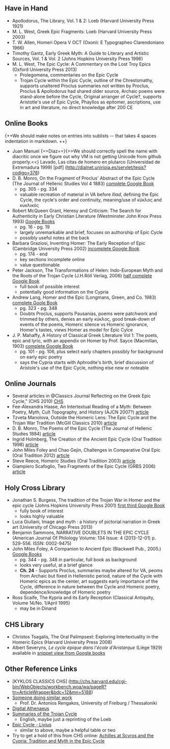 ## Have in Hand ##


- Apollodorus, The Library, Vol. 1 & 2: Loeb (Harvard University Press 1921)
- M. L. West, Greek Epic Fragments: Loeb (Harvard University Press 2003)
- T. W. Allen, Homeri Opera V OCT (Oxonii: E Typographeo Clarendoniano 1966)
- Timothy Gantz, Early Greek Myth: A Guide to Literary and Artistic Sources, Vol. 1 & Vol. 2 (Johns Hopkins University Press 1996)
- M. L. West, The Epic Cycle: A Commentary on the Lost Troy Epics (Oxford University Press 2013)
  * Prolegomena, commentaries on the Epic Cycle
  * Trojan Cycle within the Epic Cycle, outline of the Chrestomathy, supports unaltered Proclus summaries not written by Proclus, Proclus & Apollodorus had shared older source, Archaic poems were stand-alone before the Cycle, Original arranger of Cycle?, supports Aristotle's use of Epic Cycle, Phayllos as epitomer, ascriptions, use in art and literature, no direct knowledge after 200 CE

## Online Books ##

{++We should make notes on entries into sublists -- that takes 4 spaces indentation in markdown. ++}

- Juan Manuel {==Diaz==}{>>We should correctly spell the name with diacritic once we figure out why VM is not getting Unicode from github properly.<<} Lavado, Las citas de homero en plutarco (Universidad de Extremadura 1999) [pdf] (http://dialnet.unirioja.es/servlet/tesis?codigo=378)
- D. B. Monro, On the Fragment of Proclus' Abstract of the Epic Cycle (The Journal of Hellenic Studies Vol 4 1883)   [complete Google Book](http://books.google.com/books?id=nzcGAAAAQAAJ&pg=PA315&lpg=PA315&dq=athenaeus+epic+cycle&source=bl&ots=vhg2SRbyi0&sig=dhD8u4b1ff96FJXe0CAiBJkH0ng&hl=en&sa=X&ei=YR7pU4uTF-LMsQSdrYHYDA&ved=0CCwQ6AEwAjgK#v=onepage&q&f=false)
  * pg. 305 - pg. 334
  * valuable recreation of material in VA before *Iliad*, defining the Epic Cycle, the cycle's order and continuity, meaning/use of κύκλος and κυκλικός 
- Robert McQueen Grant, Heresy and Criticism: The Search for Authenticity in Early Christian Literature (Westminster John Knox Press 1993) [Google Books](http://books.google.com/books?id=nShsVh0F_V8C&pg=PA17&lpg=PA17&dq=athenaeus+epic+cycle&source=bl&ots=sZYXzTwOb6&sig=MSymqL80LkwAnhQ4GM-xvE0Chwg&hl=en&sa=X&ei=YR7pU4uTF-LMsQSdrYHYDA&ved=0CDsQ6AEwBTgK#v=onepage&q&f=true)
  * pg. 16 - pg. 19
  * largely unremarkable and brief, focuses on authorship of Epic Cycle
  * possibly useful notes at the back
- Barbara Graziosi, Inventing Homer: The Early Reception of Epic (Cambridge University Press 2002) [incomplete Google Book](http://books.google.com/books?id=vCHsh9QWzLYC&pg=PA188&lpg=PA188&dq=Athenaeus+cypria&source=bl&ots=nzw0htD-aj&sig=_xsPAaO9H94mw07wFn0p_usjFrM&hl=en&sa=X&ei=oCvpU8KzBsXMsQTC4IGQDA&ved=0CCkQ6AEwAg#v=onepage&q&f=false)
  * pg. 174 - end
  * key sections incomplete online
  * value questionable
- Peter Jackson, The Transformations of Helen: Indo-European Myth and the Roots of the Trojan Cycle (J.H.Röll Verlag, 2006) [half complete Google Book](http://books.google.com/books?id=tJaSTyuMmw4C&printsec=frontcover&source=gbs_ge_summary_r&cad=0#v=onepage&q&f=false)
  * full book of possible interest
  * potentially good information on the Cypria
- Andrew Lang, Homer and the Epic (Longmans, Green, and Co. 1983) [complete Goole Book](http://books.google.com/books?id=C0UVAAAAQAAJ&printsec=frontcover&source=gbs_ge_summary_r&cad=0#v=onepage&q&f=false)
  * pg. 323 - pg. 348
  * Doubts Proclus, supports Pausanias, poems were patchwork and trimmed by others, denies an early κύκλος, good break-down of events of the poems, Homeric silence vs Homeric ignorance, Homer's tastes, views Homer as model for Epic Cylce
- J. P. Mahaffy, A History of Classical Greek Literature Vol 1: The poets, epic and lyric, with an appendix on Homer by Prof. Sayce (Macmillan, 1903) [complete Google Book](http://books.google.com/books?id=1PEwAQAAMAAJ&printsec=frontcover&source=gbs_ge_summary_r&cad=0#v=onepage&q&f=false)
  * pg. 101 - pg. 106, plus select early chapters possibly for background on early epic poetry
  * says the Cypria starts with Aphrodite's birth, brief discussion of Aristole's use of the Epic Cycle, nothing else new or noteable


## Online Journals ##
- Several articles in @Classics Journal Reflecting on the Greek Epic Cycle," (CHS 2010) [CHS](http://chs.harvard.edu/wa/pageR?tn=ArticleWrapper&bdc=12&mn=3232)
- Fee-Alexandra Haase, An Intertextual Reading of a Myth: Between Poetry, Myth, Cult Topography, and History (AJCN 2007?) [article](http://cf.hum.uva.nl/narratology/a07_haase.htm)
- Tzveta Manolova, Outside the Homeric Lens: The Epic Cycle and the Trojan War Tradition (McGill Classics 2010) [article](http://www.mcgill.ca/classics/files/classics/2010-11-10.pdf)
- D. B. Monro, The Poems of the Epic Cycle (The Journal of Hellenic Studies 1884) [article](http://redel.eu/schneelaeufer/wiki/images/3/31/Monro-Epic-Cycle-1884.pdf)
- Ingrid Holmberg, The Creation of the Ancient Epic Cycle (Oral Tradition 1998) [article](http://journal.oraltradition.org/files/articles/13ii/10_holmberg.pdf)
- John Miles Foley and Chao Gejin, Challenges in Comparative Oral Epic (Oral Tradition 2012) [article](http://journal.oraltradition.org/files/articles/27ii/08_27.2.pdf)
- Steve Reece, Homeric Studies (Oral Tradition 2003) [article](http://journal.oraltradition.org/files/articles/18i/10i_reece.pdf)
- Giampiero Scafoglio, Two Fragments of the Epic Cycle (GRBS 2006) [article](https://web.duke.edu/classics/grbs/FTexts/46/Scafoglio.pdf)




## Holy Cross Library ##
- Jonathan S. Burgess, The tradition of the Trojan War in Homer and the epic cycle (Johns Hopkins University Press 2001) [first third Google Book](http://books.google.com/books?id=bEYXqRmYkx0C&printsec=frontcover&source=gbs_ge_summary_r&cad=0#v=onepage&q&f=false)
  * fully book of interest
  * looks highly valuable
- Luca Giuliani, Image and myth : a history of pictorial narration in Greek art (University of Chicago Press 2013)
- Benjamin Sammons, NARRATIVE DOUBLETS IN THE EPIC CYCLE (American Journal Of Philology Volume: 134 Issue: 4 (2013-12-01) p. 529-556. ISSN: 0002-9475)
- John Miles Foley, A Companion to Ancient Epic  (Blackwell Pub., 2005.) [Google Books](http://books.google.com/books?id=V4mZmoZhG68C&pg=PA347&lpg=PA347&dq=kuklos+CHS&source=bl&ots=aqfYqEcwep&sig=QJ7VusjEepBvdqgg-uAhRtoaIlA&hl=en&sa=X&ei=AybpU5eIMejisATW0oGICQ&ved=0CCIQ6AEwAQ#v=onepage&q&f=false)
  * pg. 344 - pg. 348 in particular, full book as background
  * looks very useful, at a brief glance
  * __Ch. 24__ - Supports Proclus, summaries maybe altered for VA, peoms from Archaic but fixed in Hellenistic period, nature of the Cycle with Homeric epics as the center, art suggests early importance of the Cycle, difference in nature between the Cycle and Homeric poetry, dependence/knowledge of Homeric poetry
- Ross Scaife, The Kypria and its Early Reception (Classical Antiquity, Volume 14/No. 1/April 1995)
  * may be in Dinand


## CHS Library ##
- Christos Tsagalis, The Oral Palimpsest: Exploring Intertextuality in the Homeric Epics (Harvard University Press 2008)
- Albert Severyns, *Le cycle épique dans l'école d'Aristarque* (Liège 1929) available in [snippet view from Google books](http://books.google.com/books?id=NBYrAAAAIAAJ&source=gbs_ViewAPI)

## Other Reference Links ##

- [KYKLOS CLASSICS CHS] (http://chs.harvard.edu/cgi-bin/WebObjects/workbench.woa/wa/pageR?tn=ArticleWrapper&bdc=12&mn=5188)
- [Someone doing similar work](http://www.frias.uni-freiburg.de/en/people/present-fellows/rengakos)
  * Prof. Dr. Antonios Rengakos, University of Freiburg / Thessaloniki
- [Digital Athenaeus](http://www.dh.uni-leipzig.de/wo/projects/open-greek-and-latin-project/digital-athenaeus/)
- [Summaries of the Trojan Cycle](http://www.maicar.com/GML/TCSummaries.html#n2)
  * English, maybe just a reprinting of the Loeb
- [Epic Cycle - Livius](http://www.livius.org/source-content/epic-cycle/)
  * similar to above, maybe a helpful table or two
- Try to get a hold of this from CHS online: [Achilles at Scyros and the Cypria: Tradition and Myth in the Epic Cycle](http://www.academia.edu/7402140/Achilles_at_Scyros_and_the_Cypria_Tradition_and_Myth_in_the_Epic_Cycle)
